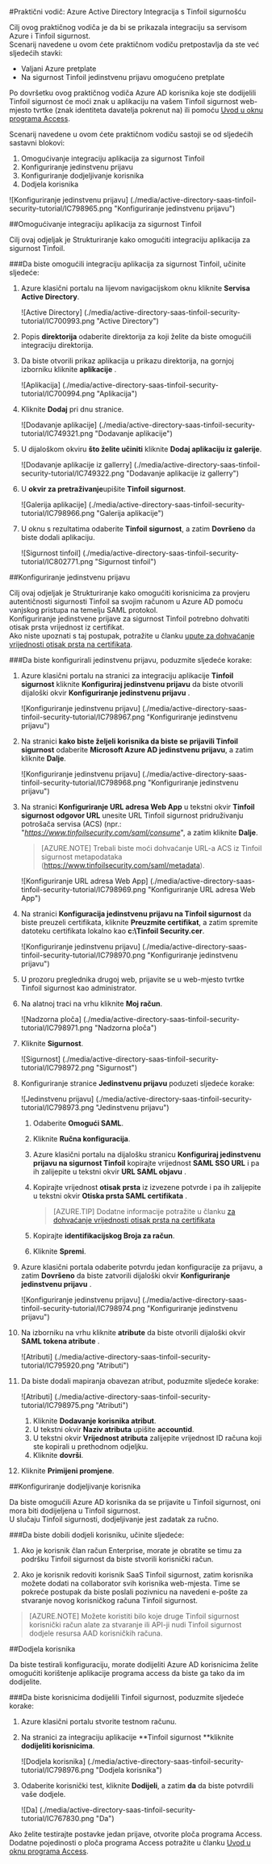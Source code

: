 <properties 
    pageTitle="Praktični vodič: Azure Active Directory Integracija s Tinfoil sigurnost | Microsoft Azure"
    description="Saznajte kako koristiti Tinfoil sigurnost s Azure Active Directory da biste omogućili jedinstvenu prijavu, automatiziranog dodjele resursa i više!." 
    services="active-directory" 
    authors="jeevansd"  
    documentationCenter="na" 
    manager="femila"/>
<tags 
    ms.service="active-directory" 
    ms.devlang="na" 
    ms.topic="article" 
    ms.tgt_pltfrm="na" 
    ms.workload="identity" 
    ms.date="09/11/2016" 
    ms.author="jeedes" />

#<a name="tutorial-azure-active-directory-integration-with-tinfoil-security"></a>Praktični vodič: Azure Active Directory Integracija s Tinfoil sigurnošću
  
Cilj ovog praktičnog vodiča je da bi se prikazala integraciju sa servisom Azure i Tinfoil sigurnost.  
Scenarij navedene u ovom ćete praktičnom vodiču pretpostavlja da ste već sljedećih stavki:

-   Valjani Azure pretplate
-   Na sigurnost Tinfoil jedinstvenu prijavu omogućeno pretplate
  
Po dovršetku ovog praktičnog vodiča Azure AD korisnika koje ste dodijelili Tinfoil sigurnost će moći znak u aplikaciju na vašem Tinfoil sigurnost web-mjesto tvrtke (znak identiteta davatelja pokrenut na) ili pomoću [Uvod u oknu programa Access](active-directory-saas-access-panel-introduction.md).
  
Scenarij navedene u ovom ćete praktičnom vodiču sastoji se od sljedećih sastavni blokovi:

1.  Omogućivanje integraciju aplikacija za sigurnost Tinfoil
2.  Konfiguriranje jedinstvenu prijavu
3.  Konfiguriranje dodjeljivanje korisnika
4.  Dodjela korisnika

![Konfiguriranje jedinstvenu prijavu] (./media/active-directory-saas-tinfoil-security-tutorial/IC798965.png "Konfiguriranje jedinstvenu prijavu")

##<a name="enabling-the-application-integration-for-tinfoil-security"></a>Omogućivanje integraciju aplikacija za sigurnost Tinfoil
  
Cilj ovaj odjeljak je Strukturiranje kako omogućiti integraciju aplikacija za sigurnost Tinfoil.

###<a name="to-enable-the-application-integration-for-tinfoil-security-perform-the-following-steps"></a>Da biste omogućili integraciju aplikacija za sigurnost Tinfoil, učinite sljedeće:

1.  Azure klasični portalu na lijevom navigacijskom oknu kliknite **Servisa Active Directory**.

    ![Active Directory] (./media/active-directory-saas-tinfoil-security-tutorial/IC700993.png "Active Directory")

2.  Popis **direktorija** odaberite direktorija za koji želite da biste omogućili integraciju direktorija.

3.  Da biste otvorili prikaz aplikacija u prikazu direktorija, na gornjoj izborniku kliknite **aplikacije** .

    ![Aplikacija] (./media/active-directory-saas-tinfoil-security-tutorial/IC700994.png "Aplikacija")

4.  Kliknite **Dodaj** pri dnu stranice.

    ![Dodavanje aplikacije] (./media/active-directory-saas-tinfoil-security-tutorial/IC749321.png "Dodavanje aplikacije")

5.  U dijaloškom okviru **što želite učiniti** kliknite **Dodaj aplikaciju iz galerije**.

    ![Dodavanje aplikacije iz gallerry] (./media/active-directory-saas-tinfoil-security-tutorial/IC749322.png "Dodavanje aplikacije iz gallerry")

6.  U **okvir za pretraživanje**upišite **Tinfoil sigurnost**.

    ![Galerija aplikacije] (./media/active-directory-saas-tinfoil-security-tutorial/IC798966.png "Galerija aplikacije")

7.  U oknu s rezultatima odaberite **Tinfoil sigurnost**, a zatim **Dovršeno** da biste dodali aplikaciju.

    ![Sigurnost tinfoil] (./media/active-directory-saas-tinfoil-security-tutorial/IC802771.png "Sigurnost tinfoil")

##<a name="configuring-single-sign-on"></a>Konfiguriranje jedinstvenu prijavu
  
Cilj ovaj odjeljak je Strukturiranje kako omogućiti korisnicima za provjeru autentičnosti sigurnosti Tinfoil sa svojim računom u Azure AD pomoću vanjskog pristupa na temelju SAML protokol.  
Konfiguriranje jedinstvene prijave za sigurnost Tinfoil potrebno dohvatiti otisak prsta vrijednost iz certifikat.  
Ako niste upoznati s taj postupak, potražite u članku [upute za dohvaćanje vrijednosti otisak prsta na certifikata](http://youtu.be/YKQF266SAxI).

###<a name="to-configure-single-sign-on-perform-the-following-steps"></a>Da biste konfigurirali jedinstvenu prijavu, poduzmite sljedeće korake:

1.  Azure klasični portalu na stranici za integraciju aplikacije **Tinfoil sigurnost** kliknite **Konfiguriraj jedinstvenu prijavu** da biste otvorili dijaloški okvir **Konfiguriranje jedinstvenu prijavu** .

    ![Konfiguriranje jedinstvenu prijavu] (./media/active-directory-saas-tinfoil-security-tutorial/IC798967.png "Konfiguriranje jedinstvenu prijavu")

2.  Na stranici **kako biste željeli korisnika da biste se prijavili Tinfoil sigurnost** odaberite **Microsoft Azure AD jedinstvenu prijavu**, a zatim kliknite **Dalje**.

    ![Konfiguriranje jedinstvenu prijavu] (./media/active-directory-saas-tinfoil-security-tutorial/IC798968.png "Konfiguriranje jedinstvenu prijavu")

3.  Na stranici **Konfiguriranje URL adresa Web App** u tekstni okvir **Tinfoil sigurnost odgovor URL** unesite URL Tinfoil sigurnost pridruživanju potrošača servisa (ACS) (npr.: "*https://www.tinfoilsecurity.com/saml/consume*", a zatim kliknite **Dalje**.

    >[AZURE.NOTE] Trebali biste moći dohvaćanje URL-a ACS iz Tinfoil sigurnost metapodataka (https://www.tinfoilsecurity.com/saml/metadata).

    ![Konfiguriranje URL adresa Web App] (./media/active-directory-saas-tinfoil-security-tutorial/IC798969.png "Konfiguriranje URL adresa Web App")

4.  Na stranici **Konfiguracija jedinstvenu prijavu na Tinfoil sigurnost** da biste preuzeli certifikata, kliknite **Preuzmite certifikat**, a zatim spremite datoteku certifikata lokalno kao **c:\\Tinfoil Security.cer**.

    ![Konfiguriranje jedinstvenu prijavu] (./media/active-directory-saas-tinfoil-security-tutorial/IC798970.png "Konfiguriranje jedinstvenu prijavu")

5.  U prozoru preglednika drugoj web, prijavite se u web-mjesto tvrtke Tinfoil sigurnost kao administrator.

6.  Na alatnoj traci na vrhu kliknite **Moj račun**.

    ![Nadzorna ploča] (./media/active-directory-saas-tinfoil-security-tutorial/IC798971.png "Nadzorna ploča")

7.  Kliknite **Sigurnost**.

    ![Sigurnost] (./media/active-directory-saas-tinfoil-security-tutorial/IC798972.png "Sigurnost")

8.  Konfiguriranje stranice **Jedinstvenu prijavu** poduzeti sljedeće korake:

    ![Jedinstvenu prijavu] (./media/active-directory-saas-tinfoil-security-tutorial/IC798973.png "Jedinstvenu prijavu")

    1.  Odaberite **Omogući SAML**.
    2.  Kliknite **Ručna konfiguracija**.
    3.  Azure klasični portalu na dijalošku stranicu **Konfiguriraj jedinstvenu prijavu na sigurnost Tinfoil** kopirajte vrijednost **SAML SSO URL** i pa ih zalijepite u tekstni okvir **URL SAML objavu** .
    4.  Kopirajte vrijednost **otisak prsta** iz izvezene potvrde i pa ih zalijepite u tekstni okvir **Otiska prsta SAML certifikata** .  

        >[AZURE.TIP] Dodatne informacije potražite u članku [za dohvaćanje vrijednosti otisak prsta na certifikata](http://youtu.be/YKQF266SAxI)

    5.  Kopirajte **identifikacijskog Broja za račun**.
    6.  Kliknite **Spremi**.

9.  Azure klasični portala odaberite potvrdu jedan konfiguracije za prijavu, a zatim **Dovršeno** da biste zatvorili dijaloški okvir **Konfiguriranje jedinstvenu prijavu** .

    ![Konfiguriranje jedinstvenu prijavu] (./media/active-directory-saas-tinfoil-security-tutorial/IC798974.png "Konfiguriranje jedinstvenu prijavu")

10. Na izborniku na vrhu kliknite **atribute** da biste otvorili dijaloški okvir **SAML tokena atribute** .

    ![Atributi] (./media/active-directory-saas-tinfoil-security-tutorial/IC795920.png "Atributi")

11. Da biste dodali mapiranja obavezan atribut, poduzmite sljedeće korake:

    ![Atributi] (./media/active-directory-saas-tinfoil-security-tutorial/IC798975.png "Atributi")

    1.  Kliknite **Dodavanje korisnika atribut**.
    2.  U tekstni okvir **Naziv atributa** upišite **accountid**.
    3.  U tekstni okvir **Vrijednost atributa** zalijepite vrijednost ID računa koji ste kopirali u prethodnom odjeljku.
    4.  Kliknite **dovrši**.

12. Kliknite **Primijeni promjene**.

##<a name="configuring-user-provisioning"></a>Konfiguriranje dodjeljivanje korisnika
  
Da biste omogućili Azure AD korisnika da se prijavite u Tinfoil sigurnost, oni mora biti dodijeljena u Tinfoil sigurnost.  
U slučaju Tinfoil sigurnosti, dodjeljivanje jest zadatak za ručno.

###<a name="to-get-a-user-provisioned-perform-the-following-steps"></a>Da biste dobili dodjeli korisniku, učinite sljedeće:

1.  Ako je korisnik član račun Enterprise, morate je obratite se timu za podršku Tinfoil sigurnost da biste stvorili korisnički račun.

2.  Ako je korisnik redoviti korisnik SaaS Tinfoil sigurnost, zatim korisnika možete dodati na collaborator svih korisnika web-mjesta. Time se pokreće postupak da biste poslali pozivnicu na navedeni e-pošte za stvaranje novog korisničkog računa Tinfoil sigurnost.

>[AZURE.NOTE] Možete koristiti bilo koje druge Tinfoil sigurnost korisnički račun alate za stvaranje ili API-ji nudi Tinfoil sigurnost dodjele resursa AAD korisničkih računa.

##<a name="assigning-users"></a>Dodjela korisnika
  
Da biste testirali konfiguraciju, morate dodijeliti Azure AD korisnicima želite omogućiti korištenje aplikacije programa access da biste ga tako da im dodijelite.

###<a name="to-assign-users-to-tinfoil-security-perform-the-following-steps"></a>Da biste korisnicima dodijelili Tinfoil sigurnost, poduzmite sljedeće korake:

1.  Azure klasični portalu stvorite testnom računu.

2.  Na stranici za integraciju aplikacije **Tinfoil sigurnost **kliknite **dodijeliti korisnicima**.

    ![Dodjela korisnika] (./media/active-directory-saas-tinfoil-security-tutorial/IC798976.png "Dodjela korisnika")

3.  Odaberite korisnički test, kliknite **Dodijeli**, a zatim **da** da biste potvrdili vaše dodjele.

    ![Da] (./media/active-directory-saas-tinfoil-security-tutorial/IC767830.png "Da")
  
Ako želite testirajte postavke jedan prijave, otvorite ploča programa Access. Dodatne pojedinosti o ploča programa Access potražite u članku [Uvod u oknu programa Access](active-directory-saas-access-panel-introduction.md).